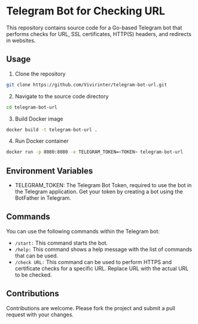 # Telegram Bot for Checking URL

This repository contains source code for a Go-based Telegram bot that performs checks for URL, SSL certificates, HTTP(S) headers, and redirects in websites.

## Usage

1. Clone the repository

```sh
git clone https://github.com/Vivirinter/telegram-bot-url.git
```
2. Navigate to the source code directory

```sh
cd telegram-bot-url
```
3. Build Docker image

```sh 
docker build -t telegram-bot-url .
```

4. Run Docker container

```sh 
docker run -p 8080:8080 -e TELEGRAM_TOKEN=<TOKEN> telegram-bot-url
```

## Environment Variables

* TELEGRAM_TOKEN: The Telegram Bot Token, required to use the bot in the Telegram application. Get your token by creating a bot using the BotFather in Telegram.

## Commands


You can use the following commands within the Telegram bot:
- `/start:` This command starts the bot.
- `/help:` This command shows a help message with the list of commands that can be used.
- `/check URL:` This command can be used to perform HTTPS and certificate checks for a specific URL. Replace URL with the actual URL to be checked.


## Contributions

Contributions are welcome. Please fork the project and submit a pull request with your changes.